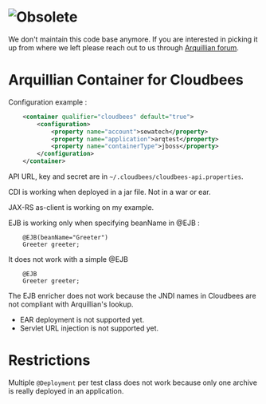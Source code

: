 # ![Obsolete](https://dummyimage.com/700x100/fff/f00&text=This%20Repository%20Is%20Obsolete!)

We don't maintain this code base anymore. If you are interested in picking it up from where we left please reach out to us through [Arquillian forum](http://discuss.arquillian.org/).

Arquillian Container for Cloudbees
==================================

Configuration example :

```xml
    <container qualifier="cloudbees" default="true">
        <configuration>
            <property name="account">sewatech</property>
            <property name="application">arqtest</property>
            <property name="containerType">jboss</property>
        </configuration>
    </container>
```

API URL, key and secret are in `~/.cloudbees/cloudbees-api.properties`.

CDI is working when deployed in a jar file. Not in a war or ear.

JAX-RS as-client is working on my example.

EJB is working only when specifying beanName in @EJB :
```
    @EJB(beanName="Greeter")
    Greeter greeter;
```
It does not work with a simple @EJB
```
    @EJB
    Greeter greeter;
```

The EJB enricher does not work because the JNDI names in Cloudbees are not compliant with Arquillian's lookup.

  * EAR deployment is not supported yet.
  * Servlet URL injection is not supported yet.

Restrictions
============
Multiple `@Deployment` per test class does not work because only one archive is really deployed in an application.
